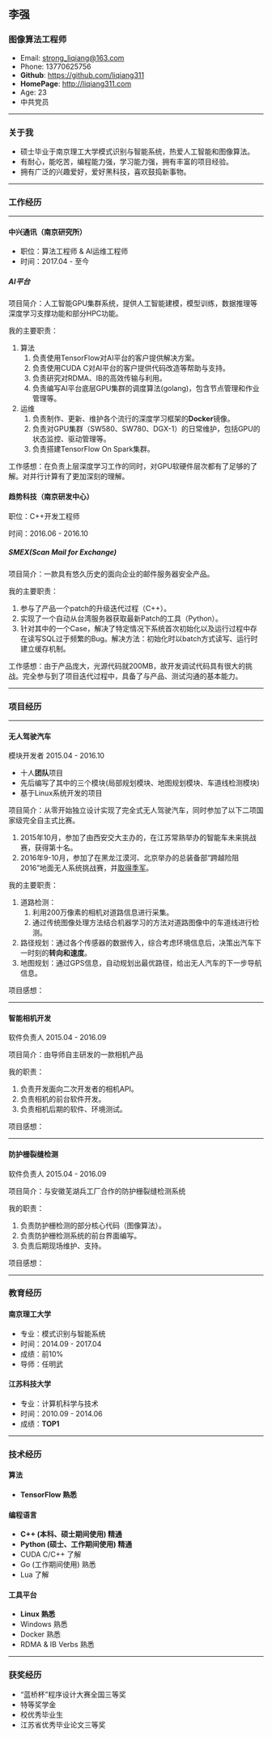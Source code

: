 ## 李强

### 图像算法工程师

- Email: strong_liqiang@163.com
- Phone: 13770625756
- **Github**: https://github.com/liqiang311
- **HomePage**: http://liqiang311.com
- Age: 23
- 中共党员

***

### 关于我

- 硕士毕业于南京理工大学模式识别与智能系统，热爱人工智能和图像算法。
- 有耐心，能吃苦，编程能力强，学习能力强，拥有丰富的项目经验。
- 拥有广泛的兴趣爱好，爱好黑科技，喜欢鼓捣新事物。

***

### 工作经历

***

#### 中兴通讯（南京研究所）

- 职位：算法工程师 & AI运维工程师
- 时间：2017.04 - 至今

##### **AI平台**

项目简介：人工智能GPU集群系统，提供人工智能建模，模型训练，数据推理等深度学习支撑功能和部分HPC功能。

我的主要职责：

1. 算法
    1. 负责使用TensorFlow对AI平台的客户提供解决方案。
    1. 负责使用CUDA C对AI平台的客户提供代码改造等帮助与支持。
    1. 负责研究对RDMA、IB的高效传输与利用。
    1. 负责编写AI平台底层GPU集群的调度算法(golang)，包含节点管理和作业管理等。
1. 运维
    1. 负责制作、更新、维护各个流行的深度学习框架的**Docker**镜像。
    1. 负责对GPU集群（SW580、SW780、DGX-1）的日常维护，包括GPU的状态监控、驱动管理等。
    1. 负责搭建TensorFlow On Spark集群。

工作感想：在负责上层深度学习工作的同时，对GPU软硬件层次都有了足够的了解。对并行计算有了更加深刻的理解。

#### 趋势科技（南京研发中心）

职位：C++开发工程师

时间：2016.06 - 2016.10

##### SMEX(Scan Mail for Exchange)

项目简介：一款具有悠久历史的面向企业的邮件服务器安全产品。

我的主要职责：  

1. 参与了产品一个patch的升级迭代过程（C++）。
2. 实现了一个自动从台湾服务器获取最新Patch的工具（Python）。
3. 针对其中的一个Case，解决了特定情况下系统首次初始化以及运行过程中存在读写SQL过于频繁的Bug。解决方法：初始化时以batch方式读写、运行时建立缓存机制。

工作感想：由于产品庞大，光源代码就200MB，故开发调试代码具有很大的挑战。完全参与到了项目迭代过程中，具备了与产品、测试沟通的基本能力。

***

### 项目经历

***

#### 无人驾驶汽车

模块开发者 2015.04 - 2016.10  

- 十人**团队**项目
- 先后编写了其中的三个模块(局部规划模块、地图规划模块、车道线检测模块)
- 基于Linux系统开发的项目

项目简介：从零开始独立设计实现了完全式无人驾驶汽车，同时参加了以下二项国家级完全自主式比赛。

1. 2015年10月，参加了由西安交大主办的，在江苏常熟举办的智能车未来挑战赛，获得第十名。
2. 2016年9-10月，参加了在黑龙江漠河、北京举办的总装备部“跨越险阻2016”地面无人系统挑战赛，并[取得季军](http://cs.njust.edu.cn/02/14/c1817a131604/page.htm)。

我的主要职责：

1. 道路检测：
    1. 利用200万像素的相机对道路信息进行采集。
    2. 通过传统图像处理方法结合机器学习的方法对道路图像中的车道线进行检测。
2. 路径规划：通过各个传感器的数据传入，综合考虑环境信息后，决策出汽车下一时刻的**转向和速度**。
3. 地图规划：通过GPS信息，自动规划出最优路径，给出无人汽车的下一步导航信息。

项目感想：

***

#### 智能相机开发

软件负责人 2015.04 - 2016.09  

项目简介：由导师自主研发的一款相机产品  

我的职责：

1. 负责开发面向二次开发者的相机API。
2. 负责相机的前台软件开发。
3. 负责相机后期的软件、环境测试。

项目感想：

***

#### 防护栅裂缝检测

软件负责人 2015.04 - 2016.09  

项目简介：与安徽芜湖兵工厂合作的防护栅裂缝检测系统  

我的职责：  

1. 负责防护栅检测的部分核心代码（图像算法）。
2. 负责防护栅检测系统的前台界面编写。
3. 负责后期现场维护、支持。

项目感想：

***

### 教育经历

#### 南京理工大学

- 专业：模式识别与智能系统
- 时间：2014.09 - 2017.04
- 成绩：前10%  
- 导师：任明武

#### 江苏科技大学

- 专业：计算机科学与技术
- 时间：2010.09 - 2014.06
- 成绩：**TOP1**

***

### 技术经历

#### 算法

- **TensorFlow 熟悉**

#### 编程语言

- **C++ (本科、硕士期间使用) 精通**
- **Python (硕士、工作期间使用) 精通**
- CUDA C/C++ 了解
- Go (工作期间使用) 熟悉
- Lua 了解

#### 工具平台

- **Linux 熟悉**
- Windows 熟悉
- Docker 熟悉
- RDMA & IB Verbs 熟悉

***

### 获奖经历

- “蓝桥杯”程序设计大赛全国三等奖
- 特等奖学金
- 校优秀毕业生
- 江苏省优秀毕业论文三等奖

